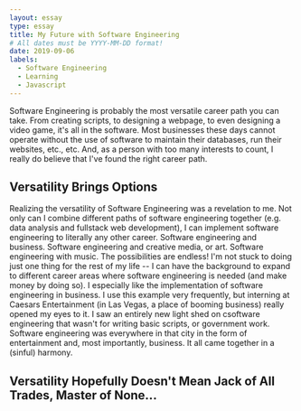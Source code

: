 ```yaml
---
layout: essay
type: essay
title: My Future with Software Engineering
# All dates must be YYYY-MM-DD format!
date: 2019-09-06
labels:
  - Software Engineering
  - Learning
  - Javascript
---
```


Software Engineering is probably the most versatile career path you can take. From creating scripts, to designing a webpage, to
even designing a video game, it's all in the software. Most businesses these days cannot operate without the use of software to
maintain their databases, run their websites, etc., etc. And, as a person with too many interests to count, I really do believe
that I've found the right career path. 

## Versatility Brings Options

Realizing the versatility of Software Engineering was a revelation to me. Not only can I combine different paths of software
engineering together (e.g. data analysis and fullstack web development), I can implement software engineering to literally any 
other career. Software engineering and business. Software engineering and creative media, or art. Software engineering with music. 
The possibilities are endless! I'm not stuck to doing just one thing for the rest of my life -- I can have the background to 
expand to different career areas where software engineering is needed (and make money by doing so). I especially like the 
implementation of software engineering in business. I use this example very frequently, but interning at Caesars Entertainment (in
Las Vegas, a place of booming business) really opened my eyes to it. I saw an entirely new light shed on csoftware engineering that
wasn't for writing basic scripts, or government work. Software engineering was everywhere in that city in the form of entertainment
and, most importantly, business. It all came together in a (sinful) harmony. 

## Versatility Hopefully Doesn't Mean Jack of All Trades, Master of None...

